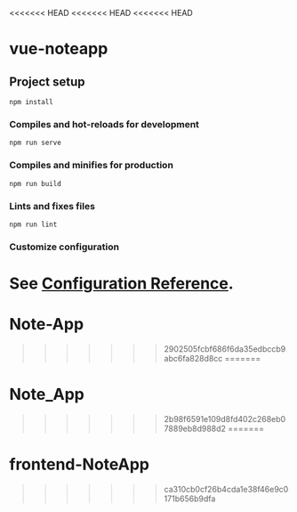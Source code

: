 <<<<<<< HEAD
<<<<<<< HEAD
<<<<<<< HEAD
# vue-noteapp

## Project setup
```
npm install
```

### Compiles and hot-reloads for development
```
npm run serve
```

### Compiles and minifies for production
```
npm run build
```

### Lints and fixes files
```
npm run lint
```

### Customize configuration
See [Configuration Reference](https://cli.vuejs.org/config/).
=======
# Note-App
>>>>>>> 2902505fcbf686f6da35edbccb9abc6fa828d8cc
=======
# Note_App
>>>>>>> 2b98f6591e109d8fd402c268eb07889eb8d988d2
=======
# frontend-NoteApp
>>>>>>> ca310cb0cf26b4cda1e38f46e9c0171b656b9dfa
